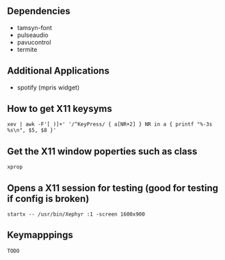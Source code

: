 ## Dependencies

- tamsyn-font
- pulseaudio
- pavucontrol
- termite

## Additional Applications

- spotify (mpris widget)

## How to get X11 keysyms

```
xev | awk -F'[ )]+' '/^KeyPress/ { a[NR+2] } NR in a { printf "%-3s %s\n", $5, $8 }'
```

## Get the X11 window poperties such as class

```
xprop
```


## Opens a X11 session for testing (good for testing if config is broken)

```
startx -- /usr/bin/Xephyr :1 -screen 1600x900
```


## Keymapppings

```
TODO
```
